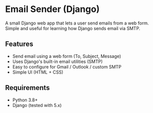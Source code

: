 
# Email Sender (Django)

A small Django web app that lets a user send emails from a web form.  
Simple and useful for learning how Django sends email via SMTP.

##  Features
- Send email using a web form (To, Subject, Message)  
- Uses Django's built-in email utilities (SMTP)  
- Easy to configure for Gmail / Outlook / custom SMTP  
- Simple UI (HTML + CSS)

## Requirements
- Python 3.8+  
- Django (tested with 5.x)  





